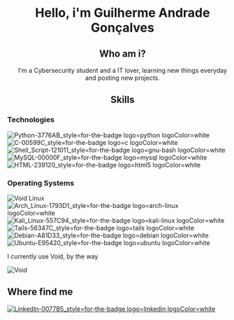 <div>
        <ul align="center">
                <h1>Hello, i'm Guilherme Andrade Gonçalves</h1>
</div>
                
<div>
        <ul align="center">
                <h2>Who am i?</h2>
                <p>
                        I'm a Cybersecurity student and a IT lover, learning new things everyday and posting new projects.
                </p>
</div>

<div>
        <ul align="center">
                <h2>Skills</h2>
</div>

<div>
        <h3>Technologies</h3>

![Python-3776AB_style=for-the-badge logo=python logoColor=white](https://github.com/Shinsuki/Shinsuki/assets/160244227/317160e3-8fa9-4e88-a9b7-3f9426de2f9b)
![C-00599C_style=for-the-badge logo=c logoColor=white](https://github.com/Shinsuki/Shinsuki/assets/160244227/87099091-8419-46c2-9069-855acbab4e49)
![Shell_Script-121011_style=for-the-badge logo=gnu-bash logoColor=white](https://github.com/Shinsuki/Shinsuki/assets/160244227/d10a7133-b8f9-414f-991a-9da65107daca)
![MySQL-00000F_style=for-the-badge logo=mysql logoColor=white](https://github.com/Shinsuki/Shinsuki/assets/160244227/58853fe1-55c6-4314-b9e7-d43f95b6cd4c)
![HTML-239120_style=for-the-badge logo=html5 logoColor=white](https://github.com/Shinsuki/Shinsuki/assets/160244227/75cb1f2f-bddd-43d3-af6b-2e7bf82fe3d9)

</div>
        <h3>Operating Systems</h3>

![Void Linux](https://img.shields.io/badge/Void%20Linux-478061.svg?style=for-the-badge&logo=Void-Linux&logoColor=white)
![Arch_Linux-1793D1_style=for-the-badge logo=arch-linux logoColor=white](https://github.com/Shinsuki/Shinsuki/assets/160244227/da3ce3be-87fc-4611-82bc-c0199c9cb8da)
![Kali_Linux-557C94_style=for-the-badge logo=kali-linux logoColor=white](https://github.com/Shinsuki/Shinsuki/assets/160244227/b130c9a1-1a3a-4b02-b5d7-cf3d47db5607)
![Tails-56347C_style=for-the-badge logo=tails logoColor=white](https://github.com/Shinsuki/Shinsuki/assets/160244227/d6dd65f9-687a-4bc7-aecc-1ae7bee64153)
![Debian-A81D33_style=for-the-badge logo=debian logoColor=white](https://github.com/Shinsuki/Shinsuki/assets/160244227/8d9ec2b3-5770-41aa-8750-ac85500976f1)
![Ubuntu-E95420_style=for-the-badge logo=ubuntu logoColor=white](https://github.com/Shinsuki/Shinsuki/assets/160244227/811d9c4b-97cc-420b-851b-d1aabe6858b1)
<p>
        I currently use Void, by the way
        
![Void](https://github.com/user-attachments/assets/ef89f64c-34f0-475a-897f-42107f977549)


</p>
</div>

<div>
        <h2>Where find me</h2>

[![LinkedIn-0077B5_style=for-the-badge logo=linkedin logoColor=white](https://github.com/Shinsuki/Shinsuki/assets/160244227/dcad2d54-9c09-4f37-bf1f-f9066c6bee29)](https://www.linkedin.com/in/guilherme-andrade-aa3a0b27a/)
</div>
